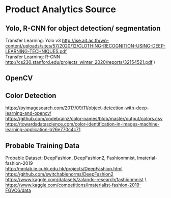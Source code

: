 
# Product Analytics Source


## Yolo, R-CNN for object detection/ segmentation
Transfer Learning: Yolo v3
http://ise.ait.ac.th/wp-content/uploads/sites/57/2020/12/CLOTHING-RECOGNITION-USING-DEEP-LEARNING-TECHNIQUES.pdf \
Transfer Learning: R-CNN
http://cs230.stanford.edu/projects_winter_2020/reports/32154521.pdf \


## OpenCV
## Color Detection

https://pyimagesearch.com/2017/09/11/object-detection-with-deep-learning-and-opencv/ \
https://github.com/codebrainz/color-names/blob/master/output/colors.csv \
https://towardsdatascience.com/color-identification-in-images-machine-learning-application-b26e770c4c71


## Probable Training Data
Probable Dataset: DeepFashion, DeepFashion2, Fashionmnist, Imaterial-fashion-2019\
http://mmlab.ie.cuhk.edu.hk/projects/DeepFashion.html \
https://github.com/switchablenorms/DeepFashion2 \
https://www.kaggle.com/datasets/zalando-research/fashionmnist \ 
https://www.kaggle.com/competitions/imaterialist-fashion-2019-FGVC6/data

